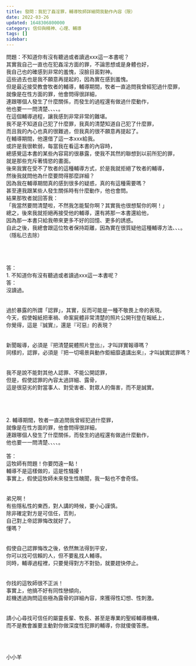 ```yaml
---
title: 發問：我犯了姦淫罪，輔導牧師詳細問我動作內容（限）
date: 2022-03-26
updated: 1648306800000
category: 信仰與精神、心理、輔導
tags: []
sidebar: 
---
```


<div>問題：不知道你有沒有聽過或者讀過xxx這一本書呢？</div>
<div>其實我自己一直也在犯姦淫方面的罪，不論思想或是身體也好，</div>
<div>我自己也的確感到非常的羞愧，沒臉目面對神。</div>
<div>這些過去也是我不願意再提起的，因為實在感到羞愧。</div>
<div>但是最近接受教會牧者的輔導，輔導期間，牧者一直追問我曾經犯過什麼罪，</div>
<div>就像是在性方面的罪，他會問得很詳細，</div>
<div>連跟哪個人發生了什麼關係，而發生的過程還有做過什麼動作，</div>
<div>他也要一一問清楚、、、、。</div>
<div>在這個輔導過程，讓我感到非常非常的難堪。</div>
<div>我不是不知道自己犯了什麼罪，我真的清楚知道自己犯了什麼罪，</div>
<div>而且我的內心也真的很難過，但我真的很不願意再提起了。</div>
<div>在輔導期間，他還借了這一本xxx給我。</div>
<div>或許是我很軟弱，每當我在看這本書的內容時，</div>
<div>總感覺這本書的某些內容寫的很暴露，使我不其然的聯想到以前所犯的罪，</div>
<div>就是那些充斥著情慾的畫面。</div>
<div>後來我實在受不了牧者的這種輔導方式，於是我就拒絕了牧者的輔導，</div>
<div>然後我就問他為什麼要問得那麼詳細？</div>
<div>因為我在輔導期間真的感到很多的疑惑，真的有這種需要嗎？</div>
<div>甚至連我跟某些人發生關係時有什麼動作，他也會問。</div>
<div>結果那牧者就回答我：</div>
<div>「我當然要問清楚啦，不然我怎能幫你啊？其實我也很想幫你的啊！」</div>
<div>總之，後來我就拒絕再接受他的輔導，還有將那一本書還給他，</div>
<div>因為那一本書只給我帶來更多不好的回憶、更多的誘惑。</div>
<div>自此之後，我總會跟這位牧者保持距離，因為實在很質疑他這種輔導方法、、、。</div>
<div>（隱私已去除）</div>
<div> </div>
<div> </div>
<div> </div>
<div> </div>
<div>答：</div>
<div>1. 不知道你有沒有聽過或者讀過xxx這一本書呢？</div>
<div>答：</div>
<div>沒讀過。</div>
<div> </div>
<div> </div>
<div>過於暴露的所謂「認罪」，其實，反而可能是一種不敬畏上帝的表現。</div>
<div>今天，假使報紙把車禍、命案屍體非常清楚的照片公開刊登在報紙上，</div>
<div>你覺得，這是『誠實』，還是『可惡』的表現？</div>
<div> </div>
<div> </div>
<div>新聞報導，必須是『把清楚屍體照片登出』，才叫詳實報導嗎？</div>
<div>同樣的，認罪，必須是『把一切場景與動作鉅細靡遺講出來』，才叫誠實認罪嗎？</div>
<div> </div>
<div> </div>
<div>我不是說不能對其他人認罪、不能公開認罪，</div>
<div>但是，假使認罪的內容太過詳細、露骨，</div>
<div>這是很惡劣的對當事人、對受害者、對眾人的傷害，而不是誠實。</div>
<div> </div>
<div> </div>
<div> </div>
<div> </div>
<div>2. 輔導期間，牧者一直追問我曾經犯過什麼罪，</div>
<div>就像是在性方面的罪，他會問得很詳細，</div>
<div>連跟哪個人發生了什麼關係，而發生的過程還有做過什麼動作，</div>
<div>他也要一一問清楚、、、、。</div>
<div> </div>
<div>答：</div>
<div>這牧師有問題！你要閃遠一點！</div>
<div>輔導不是這樣做的，這是性騷擾！</div>
<div>事實上，假使這牧師未來發生性醜聞，我一點也不會奇怪。</div>
<div> </div>
<div> </div>
<div>弟兄啊！</div>
<div>有些隱私性的東西，對人講的時候，要小心謹慎。</div>
<div>除非確定對方是可信任，否則，</div>
<div>自己對上帝認罪悔改就好了。</div>
<div>懂嗎？</div>
<div> </div>
<div> </div>
<div>假使自己認罪悔改之後，依然無法得到平安，</div>
<div>你可以找可信賴的人，但不要亂找人輔導。</div>
<div>同時，輔導過程裡，只要覺得對方不對勁，就要趕快停止。</div>
<div> </div>
<div> </div>
<div>你找的這牧師很不正派！</div>
<div>事實上，他搞不好有同性戀傾向，</div>
<div>趁機透過詢問這些極為露骨的詳細內容，來獲得性幻想、性刺激。</div>
<div> </div>
<div> </div>
<div>請小心尋找可信任的屬靈長輩、牧長、甚至是專業的聖經輔導機構，</div>
<div>而不是教會誰要主動對你做深度性犯罪的輔導，你就傻傻答應。</div>
<div> </div>
<div> </div>
<div> </div>
<p>小小羊</p>
